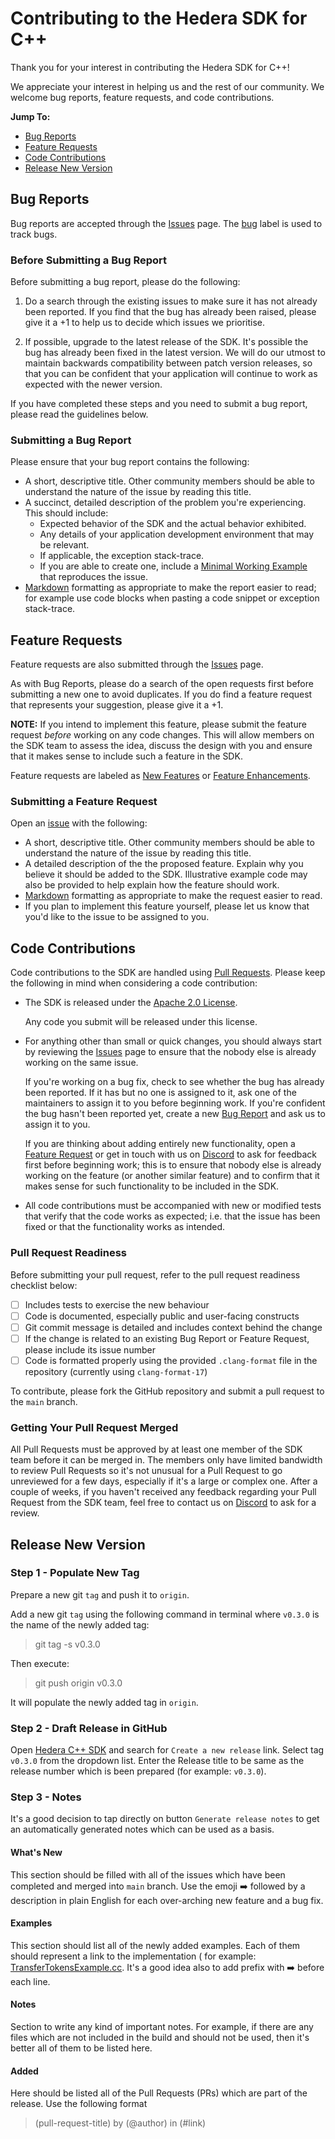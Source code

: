 # Contributing to the Hedera SDK for C++

Thank you for your interest in contributing the Hedera SDK for C++!

We appreciate your interest in helping us and the rest of our community. We welcome bug reports, feature requests, and
code contributions.

**Jump To:**

- [Bug Reports](#bug-reports)
- [Feature Requests](#feature-requests)
- [Code Contributions](#code-contributions)
- [Release New Version](#release-new-version)

## Bug Reports

Bug reports are accepted through the [Issues][issues] page. The [bug][label-bug] label is used to track bugs.

### Before Submitting a Bug Report

Before submitting a bug report, please do the following:

1. Do a search through the existing issues to make sure it has not already been reported. If you find that the bug has
   already been raised, please give it a +1 to help us to decide which issues we prioritise.

2. If possible, upgrade to the latest release of the SDK. It's possible the bug has already been fixed in the latest
   version. We will do our utmost to maintain backwards compatibility between patch version releases, so that you can be
   confident that your application will continue to work as expected with the newer version.

If you have completed these steps and you need to submit a bug report, please read the guidelines below.

### Submitting a Bug Report

Please ensure that your bug report contains the following:

- A short, descriptive title. Other community members should be able to understand the nature of the issue by reading
  this title.
- A succinct, detailed description of the problem you're experiencing. This should include:
  - Expected behavior of the SDK and the actual behavior exhibited.
  - Any details of your application development environment that may be relevant.
  - If applicable, the exception stack-trace.
  - If you are able to create one, include a [Minimal Working Example][mwe] that reproduces the issue.
- [Markdown][markdown] formatting as appropriate to make the report easier to read; for example use code blocks when
  pasting a code snippet or exception stack-trace.

## Feature Requests

Feature requests are also submitted through the [Issues][issues] page.

As with Bug Reports, please do a search of the open requests first before submitting a new one to avoid duplicates. If
you do find a feature request that represents your suggestion, please give it a +1.

**NOTE:** If you intend to implement this feature, please submit the feature request _before_ working on any code
changes. This will allow members on the SDK team to assess the idea, discuss the design with you and ensure that it
makes sense to include such a feature in the SDK.

Feature requests are labeled as [New Features][label-new-feature] or [Feature Enhancements][label-feature-enhancement].

### Submitting a Feature Request

Open an [issue][issues] with the following:

- A short, descriptive title. Other community members should be able to understand the nature of the issue by reading
  this title.
- A detailed description of the the proposed feature. Explain why you believe it should be added to the SDK.
  Illustrative example code may also be provided to help explain how the feature should work.
- [Markdown][markdown] formatting as appropriate to make the request easier to read.
- If you plan to implement this feature yourself, please let us know that you'd like to the issue to be assigned to you.

## Code Contributions

Code contributions to the SDK are handled using [Pull Requests][pull-requests]. Please keep the following in mind when
considering a code contribution:

- The SDK is released under the [Apache 2.0 License][license].

  Any code you submit will be released under this license.

- For anything other than small or quick changes, you should always start by reviewing the [Issues][issues] page to
  ensure that the nobody else is already working on the same issue.

  If you're working on a bug fix, check to see whether the bug has already been reported. If it has but no one is
  assigned to it, ask one of the maintainers to assign it to you before beginning work. If you're confident the bug
  hasn't been reported yet, create a new [Bug Report](#bug-reports) and ask us to assign it to you.

  If you are thinking about adding entirely new functionality, open a [Feature Request](#feature-requests) or get in
  touch with us on [Discord](discord) to ask for feedback first before beginning work; this is to ensure that nobody
  else is already working on the feature (or another similar feature) and to confirm that it makes sense for such
  functionality to be included in the SDK.

- All code contributions must be accompanied with new or modified tests that verify that the code works as expected;
  i.e. that the issue has been fixed or that the functionality works as intended.

### Pull Request Readiness

Before submitting your pull request, refer to the pull request readiness checklist below:

- [ ] Includes tests to exercise the new behaviour
- [ ] Code is documented, especially public and user-facing constructs
- [ ] Git commit message is detailed and includes context behind the change
- [ ] If the change is related to an existing Bug Report or Feature Request, please include its issue number
- [ ] Code is formatted properly using the provided `.clang-format` file in the repository (currently
      using `clang-format-17`)

To contribute, please fork the GitHub repository and submit a pull request to the `main` branch.

### Getting Your Pull Request Merged

All Pull Requests must be approved by at least one member of the SDK team before it can be merged in. The members only
have limited bandwidth to review Pull Requests so it's not unusual for a Pull Request to go unreviewed for a few days,
especially if it's a large or complex one. After a couple of weeks, if you haven't received any feedback regarding your
Pull Request from the SDK team, feel free to contact us on [Discord](discord) to ask for a review.

## Release New Version

### Step 1 - Populate New Tag

Prepare a new git `tag` and push it to `origin`.

Add a new git `tag` using the following command in terminal where `v0.3.0` is the name of the newly added tag:

> git tag -s v0.3.0

Then execute:

> git push origin v0.3.0

It will populate the newly added tag in `origin`.

### Step 2 - Draft Release in GitHub

Open [Hedera C++ SDK](https://github.com/hashgraph/hedera-sdk-cpp) and search for `Create a new release` link.
Select tag `v0.3.0` from the dropdown list. Enter the Release title to be same as the release number which is been
prepared (for example: `v0.3.0`).

### Step 3 - Notes

It's a good decision to tap directly on button `Generate release notes` to get an automatically generated notes which
can be used as a basis.

#### What's New

This section should be filled with all of the issues which have been completed and merged into `main` branch. Use the
emoji ➡️ followed by a description in plain English for each over-arching new feature and a bug fix.

#### Examples

This section should list all of the newly added examples. Each of them should represent a link to the implementation (
for example: [TransferTokensExample.cc](<(https://github.com/hashgraph/hedera-sdk-cpp/blob/main/src/sdk/examples/TransferTokensExample.cc)>). It's a good idea also to add prefix with ➡️ before
each line.

#### Notes

Section to write any kind of important notes. For example, if there are any files which are not included in the build
and should not be used, then it's better all of them to be listed here.

#### Added

Here should be listed all of the Pull Requests (PRs) which are part of the release. Use the following format

> (pull-request-title) by (@author) in (#link)

[issues]: https://github.com/hashgraph/hedera-sdk-cpp/issues
[label-bug]: https://github.com/hashgraph/hedera-sdk-cpp/labels/bug
[mwe]: https://en.wikipedia.org/wiki/Minimal_Working_Example
[markdown]: https://guides.github.com/features/mastering-markdown/
[label-feature-enhancement]: https://github.com/hashgraph/hedera-sdk-cpp/labels/Feature%20Enhancement
[label-new-feature]: https://github.com/hashgraph/hedera-sdk-cpp/labels/New%20Feature
[pull-requests]: https://github.com/hashgraph/hedera-sdk-cpp/pulls
[license]: https://github.com/hashgraph/hedera-sdk-cpp/blob/main/LICENSE
[discord]: https://hedera.com/discord
